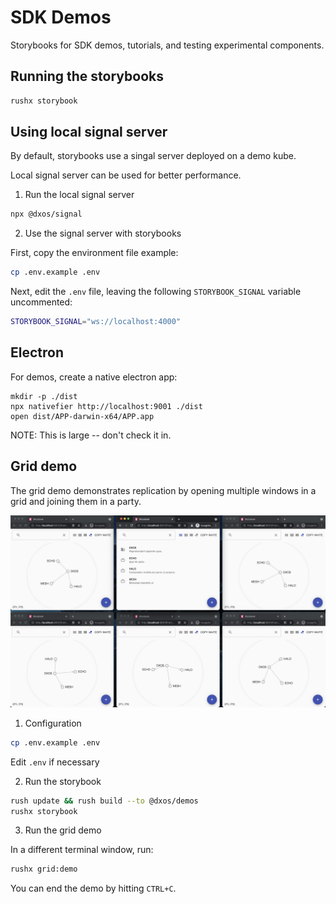 # SDK Demos

Storybooks for SDK demos, tutorials, and testing experimental components.

## Running the storybooks

```bash
rushx storybook
```

## Using local signal server

By default, storybooks use a singal server deployed on a demo kube.

Local signal server can be used for better performance.

1. Run the local signal server

```bash
npx @dxos/signal
```

2. Use the signal server with storybooks

First, copy the environment file example:

```bash
cp .env.example .env
```

Next, edit the `.env` file, leaving the following `STORYBOOK_SIGNAL` variable uncommented:

```bash
STORYBOOK_SIGNAL="ws://localhost:4000"
```

## Electron

For demos, create a native electron app:

```
mkdir -p ./dist
npx nativefier http://localhost:9001 ./dist
open dist/APP-darwin-x64/APP.app
```

NOTE: This is large -- don't check it in.



## Grid demo

The grid demo demonstrates replication by opening multiple windows in a grid and joining them in a party.

![Demo](./images/grid-demo.png "Grid Demo")

1. Configuration

```bash
cp .env.example .env
```

Edit `.env` if necessary

2. Run the storybook

```bash
rush update && rush build --to @dxos/demos
rushx storybook
```

3. Run the grid demo

In a different terminal window, run:

```bash
rushx grid:demo
```

You can end the demo by hitting `CTRL+C`.
